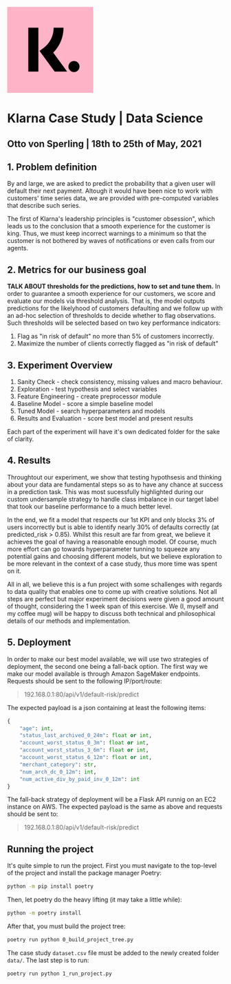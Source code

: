 
[![Klarna logo](assets/logo.png)](https://https://www.klarna.com/us/)

# Klarna Case Study | Data Science
## **Otto von Sperling** | 18th to 25th of May, 2021

## 1. Problem definition
By and large, we are asked to predict the probability that a given user will default their next payment.
Altough it would have been nice to work with customers' time series data, we are provided with pre-computed variables that describe such series.

The first of Klarna's leadership principles is "customer obsession", which leads us
to the conclusion that a smooth experience for the customer is king. Thus, we must keep incorrect warnings to a minimum so that the customer
is not bothered by waves of notifications or even calls from our agents.

## 2. Metrics for our business goal
**TALK ABOUT thresholds for the predictions, how to set and tune them.**
In order to guarantee a smooth experience for our customers, we score and evaluate our models via threshold analysis. That is, the model outputs predictions for the likelyhood of customers defaulting and we follow up with an ad-hoc selection of thresholds to decide whether to flag observations. Such thresholds will be selected based on two key performance indicators:

1. Flag as "in risk of default" no more than 5% of customers incorrectly.
2. Maximize the number of clients correctly flagged as "in risk of default"

## 3. Experiment Overview

1. Sanity Check - check consistency, missing values and macro behaviour.
2. Exploration - test hypothesis and select variables
3. Feature Engineering - create preprocessor module
4. Baseline Model - score a simple baseline model
5. Tuned Model - search hyperparameters and models
6. Results and Evaluation - score best model and present results

Each part of the experiment will have it's own dedicated folder for the sake of clarity.

## 4. Results
Throughtout our experiment, we show that testing hypothsesis and thinking about your data are fundamental steps so as to have any chance at success in a prediction task. This was most sucessfully highlighted during our custom undersample strategy to handle class imbalance in our target label that took our baseline performance to a much better level.

In the end, we fit a model that respects our 1st KPI and only blocks 3% of users incorrectly but is able to identify nearly 30% of defaults correctly (at predicted_risk > 0.85). Whilst this result are far from great, we believe it achieves the goal of having a reasonable enough model. Of course, much more effort can go towards hyperparameter tunning to squeeze any potential gains and choosing different models, but we believe exploration to be more relevant in the context of a case study, thus more time was spent on it.

All in all, we believe this is a fun project with some schallenges with regards to data quality that enables one to come up with creative solutions. Not all steps are perfect but major experiment decisions were given a good amount of thought, considering the 1 week span of this exercise. We (I, myself and my coffee mug) will be happy to discuss both technical and philosophical details of our methods and implementation.

## 5. Deployment
In order to make our best model available, we will use two strategies of deployment, the second one being a fall-back option.
The first way we make our model available is through Amazon SageMaker endpoints. Requests should be sent to the following IP/port/route:

> 192.168.0.1:80/api/v1/default-risk/predict

The expected payload is a json containing at least the following items:
```python
{
    "age": int,
    "status_last_archived_0_24m": float or int,
    "account_worst_status_0_3m": float or int,
    "account_worst_status_3_6m": float or int,
    "account_worst_status_6_12m": float or int,
    "merchant_category": str,
    "num_arch_dc_0_12m": int,
    "num_active_div_by_paid_inv_0_12m": int
}
```
The fall-back strategy of deployment will be a Flask API runnig on an EC2 instance on AWS. The expected payload is the same as above and requests should be sent to:

> 192.168.0.1:80/api/v1/default-risk/predict

## Running the project

It's quite simple to run the project. First you must navigate to the top-level of the project and install the package manager Poetry:
```bash
python -m pip install poetry
```

Then, let poetry do the heavy lifting (it may take a little while):
```bash
python -m poetry install
```

After that, you must build the project tree:
```bash
poetry run python 0_build_project_tree.py
```

The case study `dataset.csv` file must be added to the newly created folder `data/`. The last step is to run:
```bash
poetry run python 1_run_project.py
```